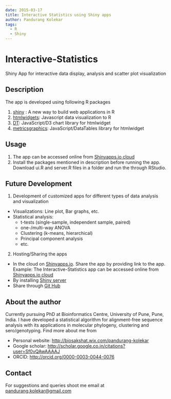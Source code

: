 ```yaml
---
date: 2015-03-17
title: Interactive Statistics using Shiny apps
author: Pandurang Kolekar
tags:
  - R
  - Shiny
---
```


# Interactive-Statistics
Shiny App for interactive data display, analysis and scatter plot visualization

## Description
The app is developed using following R packages
  1. [shiny](http://shiny.rstudio.com/) : A new way to build web applications in R
  2. [htmlwidgets](http://www.htmlwidgets.org/): Javascript data visualization to R
  3. [DT](http://rstudio.github.io/DT/): JavaScript/D3 chart library for htmlwidget
  4. [metricsgraphics](): JavaScript/DataTables library for htmlwidget

## Usage
  1. The app can be accessed online from [Shinyapps.io cloud](https://r-world.shinyapps.io/Interactive-Statistics/)
  2. Install the packages mentioned in description before running the app. Download ui.R and server.R files in a folder and run the through RStudio. 

## Future Development
1. Development of customized apps for different types of data analysis and visualization
  * Visualizations: Line plot, Bar graphs, etc.
  * Statistical analysis: 
    * t-tests (single-sample, independent sample, paired)
    * one-/multi-way ANOVA 
    * Clustering (k-means, hierarchical) 
    * Principal component analysis 
    * etc.
2. Hosting/Sharing the apps 
  * In the cloud on [Shinyapps.io](http://www.shinyapps.io/). Share the app by providing link to the app. Example: The Interactive-Statistics app can be accessed online from [Shinyapps.io cloud](https://r-world.shinyapps.io/Interactive-Statistics/)
  * By installing [Shiny server](http://www.rstudio.com/products/shiny/shiny-server/) 
  * Share through [Git Hub](http://github.com/)

## About the author
Currently pursuing PhD at Bioinformatics Centre, University of Pune, Pune, India.
I have developed a statistical algorithm for alignment-free sequence analysis with its applications in molecular phylogeny, clustering and sero/genotyping.
Find more about me from
  * Personal website: http://biosakshat.wix.com/pandurang-kolekar
  * Google scholar: http://scholar.google.co.in/citations?user=Sf0vQAwAAAAJ
  * ORCID: http://orcid.org/0000-0003-0044-0076

## Contact
 For suggestions and queries shoot me email at pandurang.kolekar@gmail.com


